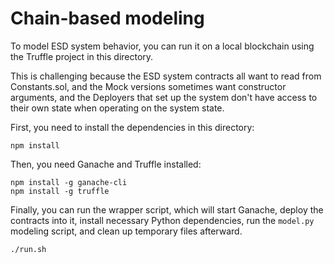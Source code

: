 # Chain-based modeling

To model ESD system behavior, you can run it on a local blockchain using the
Truffle project in this directory.

This is challenging because the ESD system contracts all want to read from
Constants.sol, and the Mock versions sometimes want constructor arguments, and
the Deployers that set up the system don't have access to their own state when
operating on the system state.

First, you need to install the dependencies in this directory:

```
npm install
```

Then, you need Ganache and Truffle installed:

```
npm install -g ganache-cli
npm install -g truffle
```

Finally, you can run the wrapper script, which will start Ganache, deploy the contracts into it, install necessary Python dependencies, run the `model.py` modeling script, and clean up temporary files afterward.

```
./run.sh
```



